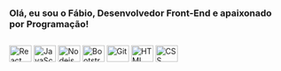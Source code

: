 ### Olá, eu sou o Fábio, Desenvolvedor Front-End e apaixonado por Programação!

##

<div>
 <img align="center" alt="React" height="30" width="40" src="https://cdn.jsdelivr.net/gh/devicons/devicon/icons/javascript/javascript-original.svg" />
 <img align="center" alt="JavaScript" height="30" width="40" src="https://cdn.jsdelivr.net/gh/devicons/devicon/icons/react/react-original-wordmark.svg"/>
 <img align="center" alt="Nodejs" height="30" width="40" src="[https://cdn.jsdelivr.net/gh/devicons/devicon/icons/css3/css3-original.svg](https://user-images.githubusercontent.com/116193280/228910207-00c5579f-bc01-4ce8-9ce1-f20c3f3a460f.png)" />
 <img align="center" alt="Bootstrap" height="30" width="40" src="[https://cdn.jsdelivr.net/gh/devicons/devicon/icons/css3/css3-original.svg](https://user-images.githubusercontent.com/116193280/228910389-0caf83a8-9c0f-4ee6-94f2-6f54b5d141be.png)" />
 <img align="center" alt="Git" height="30" width="40" src="[https://cdn.jsdelivr.net/gh/devicons/devicon/icons/css3/css3-original.svg](https://user-images.githubusercontent.com/116193280/228910485-b9239218-286c-46e8-a506-ff50fadd6cc3.png)" />
 <img align="center" alt="HTML" height="30" width="40" src="https://cdn.jsdelivr.net/gh/devicons/devicon/icons/html5/html5-original.svg" />
 <img align="center" alt="CSS" height="30" width="40" src="https://cdn.jsdelivr.net/gh/devicons/devicon/icons/css3/css3-original.svg" />
<div/>

